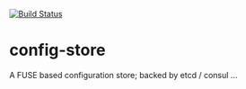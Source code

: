 [![Build Status](https://drone.io/github.com/gambol99/optionscrapper/status.png)](https://drone.io/github.com/gambol99/optionscrapper/latest)

config-store
============

A FUSE based configuration store; backed by etcd / consul ... 
